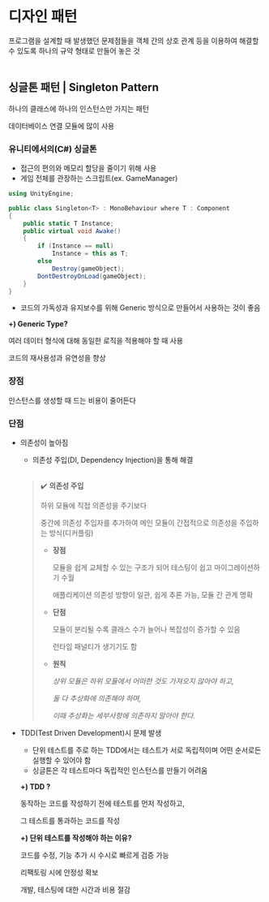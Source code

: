 # 디자인 패턴

 프로그램을 설계할 때 발생했던 문제점들을 객체 간의 상호 관계 등을 이용하여 해결할 수 있도록 하나의 규약 형태로 만들어 놓은 것
<br/><br/>
## 싱글톤 패턴 | Singleton Pattern

하나의 클래스에 하나의 인스턴스만 가지는 패턴

데이터베이스 연결 모듈에 많이 사용

### 유니티에서의(C#) 싱글톤

- 접근의 편의와 메모리 할당을 줄이기 위해 사용
- 게임 전체를 관장하는 스크립트(ex. GameManager)

```csharp
using UnityEngine;

public class Singleton<T> : MonoBehaviour where T : Component
{
    public static T Instance;
    public virtual void Awake()
    {
        if (Instance == null)
            Instance = this as T;
        else
            Destroy(gameObject);
        DontDestroyOnLoad(gameObject);
    }
}
```

- 코드의 가독성과 유지보수를 위해 Generic 방식으로 만들어서 사용하는 것이 좋음

**+)  Generic Type?** 

여러 데이터 형식에 대해 동일한 로직을 적용해야 할 때 사용

코드의 재사용성과 유연성을 향상

### 장점

인스턴스를 생성할 때 드는 비용이 줄어든다

### 단점

- 의존성이 높아짐
    - 의존성 주입(DI, Dependency Injection)을 통해 해결 <br/><br/>
    
    > ✔️ **의존성 주입**
    > 
    > 
    > 하위 모듈에 직접 의존성을 주기보다
    > 
    > 중간에 의존성 주입자를 추가하여 메인 모듈이 간접적으로 의존성을 주입하는 방식(디커플링)
    > 
    > - **장점**
    >     
    >     모듈을 쉽게 교체할 수 있는 구조가 되어 테스팅이 쉽고 마이그레이션하기 수월
    >     
    >      애플리케이션 의존성 방향이 일관, 쉽게 추론 가능, 모듈 간 관계 명확
    >     
    > - **단점**
    >     
    >     모듈이 분리될 수록 클래스 수가 늘어나 복잡성이 증가할 수 있음
    >     
    >     런타임 패널티가 생기기도 함 
    >     
    > - **원칙**
    >     
    >     *상위 모듈은 하위 모듈에서 어떠한 것도 가져오지 않아야 하고,* 
    >     
    >     *둘 다 추상화에 의존해야 하며,*
    >     
    >     *이때 추상화는 세부사항에 의존하지 말아야 한다.*
    >     
- TDD(Test Driven Development)시 문제 발생
    - 단위 테스트를 주로 하는 TDD에서는 테스트가 서로 독립적이며 어떤 순서로든 실행할 수 있어야 함
    - 싱글톤은 각 테스트마다 독립적인 인스턴스를 만들기 어려움
    
    **+) TDD ?**
    
    동작하는 코드를 작성하기 전에 테스트를 먼저 작성하고,
    
    그 테스트를 통과하는 코드를 작성 
    
    **+) 단위 테스트를 작성해야 하는 이유?**
    
    코드를 수정, 기능 추가 시 수시로 빠르게 검증 가능
    
    리팩토링 시에 안정성 확보
    
    개발, 테스팅에 대한 시간과 비용 절감

